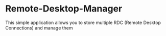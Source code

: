 # Remote-Desktop-Manager
This simple application allows you to store multiple RDC (Remote Desktop Connections) and manage them
